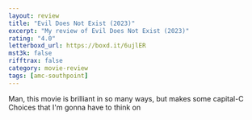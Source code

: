 ```yaml
---
layout: review
title: "Evil Does Not Exist (2023)"
excerpt: "My review of Evil Does Not Exist (2023)"
rating: "4.0"
letterboxd_url: https://boxd.it/6ujlER
mst3k: false
rifftrax: false
category: movie-review
tags: [amc-southpoint]
---
```


Man, this movie is brilliant in so many ways, but makes some capital-C Choices that I'm gonna have to think on
